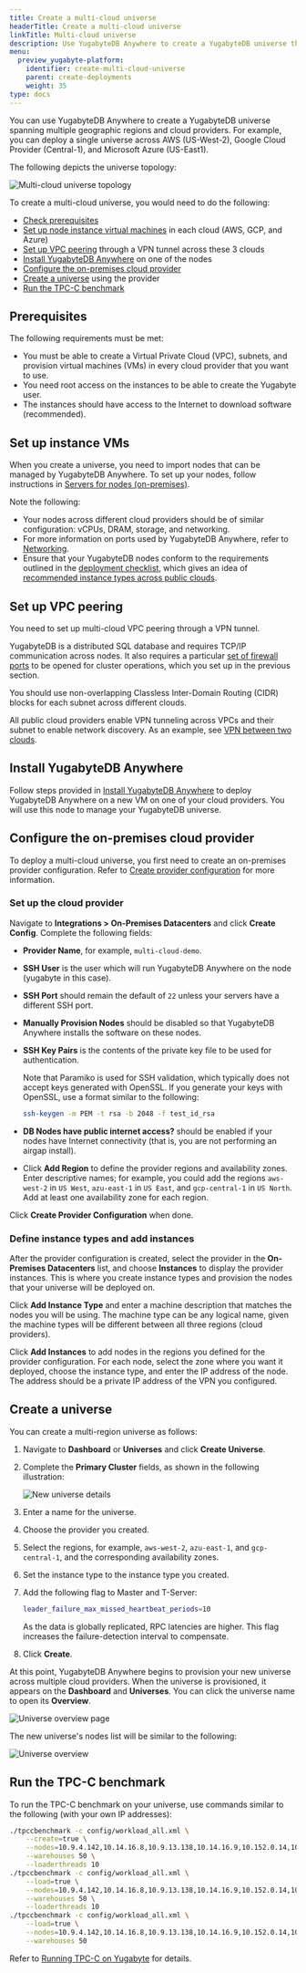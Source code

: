```yaml
---
title: Create a multi-cloud universe
headerTitle: Create a multi-cloud universe
linkTitle: Multi-cloud universe
description: Use YugabyteDB Anywhere to create a YugabyteDB universe that spans multiple cloud providers.
menu:
  preview_yugabyte-platform:
    identifier: create-multi-cloud-universe
    parent: create-deployments
    weight: 35
type: docs
---
```


You can use YugabyteDB Anywhere to create a YugabyteDB universe spanning multiple geographic regions and cloud providers. For example, you can deploy a single universe across AWS (US-West-2), Google Cloud Provider (Central-1), and Microsoft Azure (US-East1).

The following depicts the universe topology:

![Multi-cloud universe topology](/images/ee/multi-cloud-topology.png)

To create a multi-cloud universe, you would need to do the following:

* [Check prerequisites](#prerequisites)
* [Set up node instance virtual machines](#set-up-instance-vms) in each cloud (AWS, GCP, and Azure)
* [Set up VPC peering](#set-up-vpc-peering) through a VPN tunnel across these 3 clouds
* [Install YugabyteDB Anywhere](#install-yugabytedb-anywhere) on one of the nodes
* [Configure the on-premises cloud provider](#configure-the-on-premises-cloud-provider)
* [Create a universe](#create-a-universe) using the provider
* [Run the TPC-C benchmark](#run-the-tpc-c-benchmark)

## Prerequisites

The following requirements must be met:

* You must be able to create a Virtual Private Cloud (VPC), subnets, and provision virtual machines (VMs) in every cloud provider that you want to use.
* You need root access on the instances to be able to create the Yugabyte user.
* The instances should have access to the Internet to download software (recommended).

## Set up instance VMs

When you create a universe, you need to import nodes that can be managed by YugabyteDB Anywhere. To set up your nodes, follow instructions in [Servers for nodes (on-premises)](../../prepare/server-nodes-hardware/).

Note the following:

* Your nodes across different cloud providers should be of similar configuration: vCPUs, DRAM, storage, and networking.
* For more information on ports used by YugabyteDB Anywhere, refer to [Networking](../../prepare/networking/).
* Ensure that your YugabyteDB nodes conform to the requirements outlined in the [deployment checklist](../../../deploy/checklist/), which gives an idea of [recommended instance types across public clouds](../../../deploy/checklist/#public-clouds).

## Set up VPC peering

You need to set up multi-cloud VPC peering through a VPN tunnel.

YugabyteDB is a distributed SQL database and requires TCP/IP communication across nodes. It also requires a particular [set of firewall ports](../../prepare/networking/) to be opened for cluster operations, which you set up in the previous section.

You should use non-overlapping Classless Inter-Domain Routing (CIDR) blocks for each subnet across different clouds.

All public cloud providers enable VPN tunneling across VPCs and their subnet to enable network discovery. As an example, see [VPN between two clouds](https://medium.com/google-cloud/vpn-between-two-clouds-e2e3578be773).

## Install YugabyteDB Anywhere

Follow steps provided in [Install YugabyteDB Anywhere](../../install-yugabyte-platform/) to deploy YugabyteDB Anywhere on a new VM on one of your cloud providers. You will use this node to manage your YugabyteDB universe.

## Configure the on-premises cloud provider

To deploy a multi-cloud universe, you first need to create an on-premises provider configuration. Refer to [Create provider configuration](../../configure-yugabyte-platform/on-premises/) for more information.

### Set up the cloud provider

Navigate to **Integrations > On-Premises Datacenters** and click **Create Config**. Complete the following fields:

* **Provider Name**, for example, `multi-cloud-demo`.
* **SSH User** is the user which will run YugabyteDB Anywhere on the node (yugabyte in this case).
* **SSH Port** should remain the default of `22` unless your servers have a different SSH port.
* **Manually Provision Nodes** should be disabled so that YugabyteDB Anywhere installs the software on these nodes.
* **SSH Key Pairs** is the contents of the private key file to be used for authentication.

    Note that Paramiko is used for SSH validation, which typically does not accept keys generated with OpenSSL. If you generate your keys with OpenSSL, use a format similar to the following:

    ```sh
    ssh-keygen -m PEM -t rsa -b 2048 -f test_id_rsa
    ```

* **DB Nodes have public internet access?** should be enabled if your nodes have Internet connectivity (that is, you are not performing an airgap install).
* Click **Add Region** to define the provider regions and availability zones. Enter descriptive names; for example, you could add the regions `aws-west-2` in `US West`, `azu-east-1` in `US East`, and `gcp-central-1` in `US North`. Add at least one availability zone for each region.

Click **Create Provider Configuration** when done.

### Define instance types and add instances

After the provider configuration is created, select the provider in the **On-Premises Datacenters** list, and choose **Instances** to display the provider instances. This is where you create instance types and provision the nodes that your universe will be deployed on.

Click **Add Instance Type** and enter a machine description that matches the nodes you will be using. The machine type can be any logical name, given the machine types will be different between all three regions (cloud providers).

Click **Add Instances** to add nodes in the regions you defined for the provider configuration. For each node, select the zone where you want it deployed, choose the instance type, and enter the IP address of the node. The address should be a private IP address of the VPN you configured.

## Create a universe

You can create a multi-region universe as follows:

1. Navigate to **Dashboard** or **Universes** and click **Create Universe**.

1. Complete the **Primary Cluster** fields, as shown in the following illustration:

    ![New universe details](/images/ee/multi-cloud-create-universe1.png)

1. Enter a name for the universe.

1. Choose the provider you created.

1. Select the regions, for example, `aws-west-2`, `azu-east-1`, and `gcp-central-1`, and the corresponding availability zones.

1. Set the instance type to the instance type you created.

1. Add the following flag to Master and T-Server:

    ```sh
    leader_failure_max_missed_heartbeat_periods=10
    ```

    As the data is globally replicated, RPC latencies are higher. This flag increases the failure-detection interval to compensate.

1. Click **Create**.

At this point, YugabyteDB Anywhere begins to provision your new universe across multiple cloud providers. When the universe is provisioned, it appears on the **Dashboard** and **Universes**. You can click the universe name to open its **Overview**.

![Universe overview page](/images/ee/multi-cloud-universe-overview.png)

The new universe's nodes list will be similar to the following:

![Universe overview](/images/ee/multi-cloud-universe-nodes.png)

## Run the TPC-C benchmark

To run the TPC-C benchmark on your universe, use commands similar to the following (with your own IP addresses):

```sh
./tpccbenchmark -c config/workload_all.xml \
    --create=true \
    --nodes=10.9.4.142,10.14.16.8,10.9.13.138,10.14.16.9,10.152.0.14,10.152.0.32 \
    --warehouses 50 \
    --loaderthreads 10
./tpccbenchmark -c config/workload_all.xml \
    --load=true \
    --nodes=10.9.4.142,10.14.16.8,10.9.13.138,10.14.16.9,10.152.0.14,10.152.0.32 \
    --warehouses 50 \
    --loaderthreads 10
./tpccbenchmark -c config/workload_all.xml \
    --load=true \
    --nodes=10.9.4.142,10.14.16.8,10.9.13.138,10.14.16.9,10.152.0.14,10.152.0.32 \
    --warehouses 50
```

Refer to [Running TPC-C on Yugabyte](../../../benchmark/tpcc/) for details.
